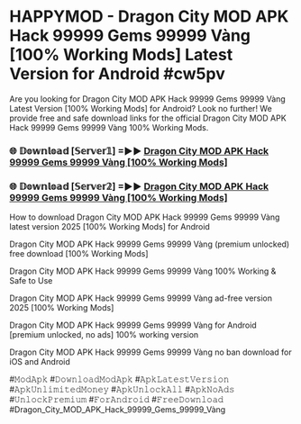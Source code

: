 # HAPPYMOD - Dragon City MOD APK Hack 99999 Gems 99999 Vàng [100% Working Mods] Latest Version for Android #cw5pv

Are you looking for Dragon City MOD APK Hack 99999 Gems 99999 Vàng Latest Version [100% Working Mods] for Android? Look no further! We provide free and safe download links for the official Dragon City MOD APK Hack 99999 Gems 99999 Vàng 100% Working Mods.

<h3> 🌐 𝔻𝕠𝕨𝕟𝕝𝕠𝕒𝕕 [𝕊𝕖𝕣𝕧𝕖𝕣𝟙] =►► <a href="https://happymood.pages.dev?q=Dragon+City+MOD+APK+Hack+99999+Gems+99999+Vàng&ref=A65A">Dragon City MOD APK Hack 99999 Gems 99999 Vàng [100% Working Mods]</a></h3>

<h3> 🌐 𝔻𝕠𝕨𝕟𝕝𝕠𝕒𝕕 [𝕊𝕖𝕣𝕧𝕖𝕣𝟚] =►► <a href="https://happymood.pages.dev?q=Dragon+City+MOD+APK+Hack+99999+Gems+99999+Vàng&ref=A65A">Dragon City MOD APK Hack 99999 Gems 99999 Vàng [100% Working Mods]</a></h3>

How to download Dragon City MOD APK Hack 99999 Gems 99999 Vàng latest version 2025 [100% Working Mods] for Android

Dragon City MOD APK Hack 99999 Gems 99999 Vàng (premium unlocked) free download [100% Working Mods]

Dragon City MOD APK Hack 99999 Gems 99999 Vàng 100% Working & Safe to Use

Dragon City MOD APK Hack 99999 Gems 99999 Vàng ad-free version 2025 [100% Working Mods]

Dragon City MOD APK Hack 99999 Gems 99999 Vàng for Android [premium unlocked, no ads] 100% working version

Dragon City MOD APK Hack 99999 Gems 99999 Vàng no ban download for iOS and Android

#𝙼𝚘𝚍𝙰𝚙𝚔 #𝙳𝚘𝚠𝚗𝚕𝚘𝚊𝚍𝙼𝚘𝚍𝙰𝚙𝚔 #𝙰𝚙𝚔𝙻𝚊𝚝𝚎𝚜𝚝𝚅𝚎𝚛𝚜𝚒𝚘𝚗 #𝙰𝚙𝚔𝚄𝚗𝚕𝚒𝚖𝚒𝚝𝚎𝚍𝙼𝚘𝚗𝚎𝚢 #𝙰𝚙𝚔𝚄𝚗𝚕𝚘𝚌𝚔𝙰𝚕𝚕 #𝙰𝚙𝚔𝙽𝚘𝙰𝚍𝚜 #𝚄𝚗𝚕𝚘𝚌𝚔𝙿𝚛𝚎𝚖𝚒𝚞𝚖 #𝙵𝚘𝚛𝙰𝚗𝚍𝚛𝚘𝚒𝚍 #𝙵𝚛𝚎𝚎𝙳𝚘𝚠𝚗𝚕𝚘𝚊𝚍 #Dragon_City_MOD_APK_Hack_99999_Gems_99999_Vàng